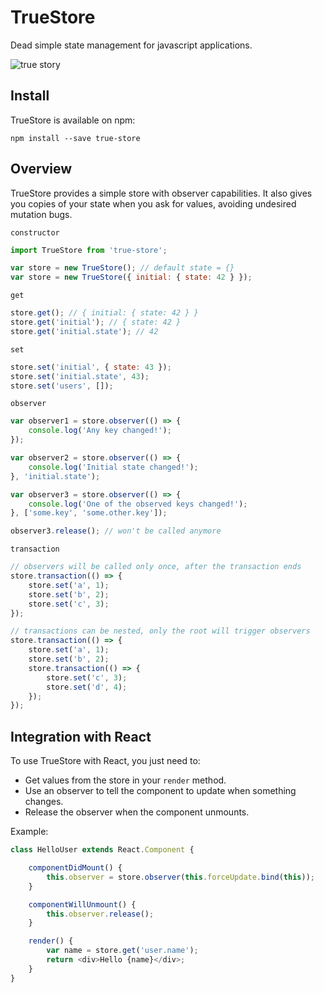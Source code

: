 # TrueStore

Dead simple state management for javascript applications.

![true story](https://s-media-cache-ak0.pinimg.com/236x/c7/3f/18/c73f18942a51478f34db359cdf6c9f91.jpg)


## Install

TrueStore is available on npm:

    npm install --save true-store


## Overview

TrueStore provides a simple store with observer capabilities. It also gives you copies of your state
when you ask for values, avoiding undesired mutation bugs.


`constructor`

```javascript
import TrueStore from 'true-store';

var store = new TrueStore(); // default state = {}
var store = new TrueStore({ initial: { state: 42 } });
```

`get`

```javascript
store.get(); // { initial: { state: 42 } }
store.get('initial'); // { state: 42 }
store.get('initial.state'); // 42
```

`set`

```javascript
store.set('initial', { state: 43 });
store.set('initial.state', 43);
store.set('users', []);
```

`observer`

```javascript
var observer1 = store.observer(() => {
    console.log('Any key changed!');
});

var observer2 = store.observer(() => {
    console.log('Initial state changed!');
}, 'initial.state');

var observer3 = store.observer(() => {
    console.log('One of the observed keys changed!');
}, ['some.key', 'some.other.key']);

observer3.release(); // won't be called anymore
```

`transaction`

```javascript
// observers will be called only once, after the transaction ends
store.transaction(() => {
    store.set('a', 1);
    store.set('b', 2);
    store.set('c', 3);
});

// transactions can be nested, only the root will trigger observers
store.transaction(() => {
    store.set('a', 1);
    store.set('b', 2);
    store.transaction(() => {
        store.set('c', 3);
        store.set('d', 4);
    });
});
```



## Integration with React

To use TrueStore with React, you just need to:

* Get values from the store in your `render` method.
* Use an observer to tell the component to update when something changes.
* Release the observer when the component unmounts.

Example:

```javascript
class HelloUser extends React.Component {

    componentDidMount() {
        this.observer = store.observer(this.forceUpdate.bind(this));
    }

    componentWillUnmount() {
        this.observer.release();
    }

    render() {
        var name = store.get('user.name');
        return <div>Hello {name}</div>;
    }
}
```
